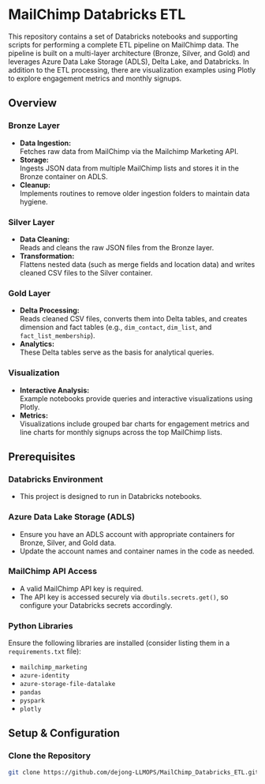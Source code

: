 # MailChimp Databricks ETL

This repository contains a set of Databricks notebooks and supporting scripts for performing a complete ETL pipeline on MailChimp data. The pipeline is built on a multi-layer architecture (Bronze, Silver, and Gold) and leverages Azure Data Lake Storage (ADLS), Delta Lake, and Databricks. In addition to the ETL processing, there are visualization examples using Plotly to explore engagement metrics and monthly signups.

## Overview

### Bronze Layer
- **Data Ingestion:**  
  Fetches raw data from MailChimp via the Mailchimp Marketing API.
- **Storage:**  
  Ingests JSON data from multiple MailChimp lists and stores it in the Bronze container on ADLS.
- **Cleanup:**  
  Implements routines to remove older ingestion folders to maintain data hygiene.

### Silver Layer
- **Data Cleaning:**  
  Reads and cleans the raw JSON files from the Bronze layer.
- **Transformation:**  
  Flattens nested data (such as merge fields and location data) and writes cleaned CSV files to the Silver container.

### Gold Layer
- **Delta Processing:**  
  Reads cleaned CSV files, converts them into Delta tables, and creates dimension and fact tables (e.g., `dim_contact`, `dim_list`, and `fact_list_membership`).
- **Analytics:**  
  These Delta tables serve as the basis for analytical queries.

### Visualization
- **Interactive Analysis:**  
  Example notebooks provide queries and interactive visualizations using Plotly.
- **Metrics:**  
  Visualizations include grouped bar charts for engagement metrics and line charts for monthly signups across the top MailChimp lists.

## Prerequisites

### Databricks Environment
- This project is designed to run in Databricks notebooks.

### Azure Data Lake Storage (ADLS)
- Ensure you have an ADLS account with appropriate containers for Bronze, Silver, and Gold data.
- Update the account names and container names in the code as needed.

### MailChimp API Access
- A valid MailChimp API key is required.
- The API key is accessed securely via `dbutils.secrets.get()`, so configure your Databricks secrets accordingly.

### Python Libraries
Ensure the following libraries are installed (consider listing them in a `requirements.txt` file):
- `mailchimp_marketing`
- `azure-identity`
- `azure-storage-file-datalake`
- `pandas`
- `pyspark`
- `plotly`

## Setup & Configuration

### Clone the Repository
```bash
git clone https://github.com/dejong-LLMOPS/MailChimp_Databricks_ETL.git
